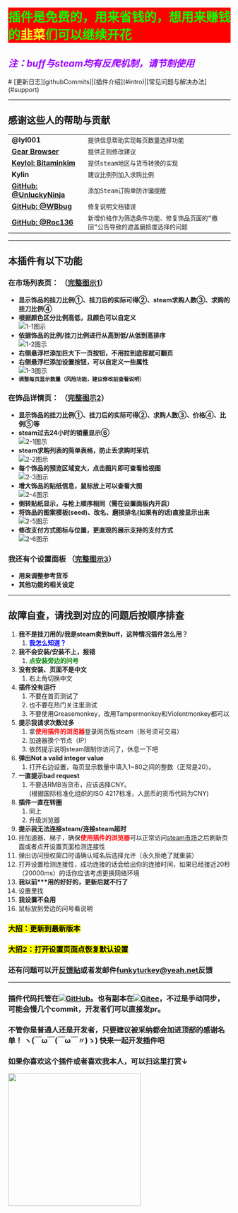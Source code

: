 <h1 style="background-color:#f00;color:#11ff00">插件是免费的，用来省钱的，想用来赚钱的<b style="color:#e9ff1f">韭菜</b>们可以继续开花</h1>
<h2><i style="color:#9a00ff">注：buff与steam均有反爬机制，请节制使用</i></h2>
# [更新日志][githubCommits]|[插件介绍](#intro)|[常见问题与解决办法](#support)

---
## 感谢这些人的帮助与贡献
|                                                        |                                                                                |
| ------------------------------------------------------ | ------------------------------------------------------------------------------ |
| **@lyl001**                                            | `提供信息帮助实现每页数量选择功能`                                             |
| [**Gear Browser**][contributors-gearApp]               | `提供正则修改建议`                                                             |
| [**Keylol: Bitaminkim**][contributors-bitaminkim]      | `提供steam地区与货币转换的实现`                                                |
| **Kylin**                                              | `建议比例列加入求购比例`                                                       |
| [**GitHub: @UnluckyNinja**][contributors-UnluckyNinja] | `添加Steam订购单防诈骗提醒`                                                    |
| [**GitHub: @WBbug**][contributors-WBbug]               | `修复说明文档错误`                                                             |
| [**GitHub: @Roc136**][contributors-Roc136]             | `新增价格作为筛选条件功能、修复饰品页面的“撤回”公告导致的遮盖磨损度选择的问题` |
---
## 本插件有以下功能 <a name="intro"></a>  

### 在市场列表页： （[**完整图示1**][photo1]）  
- **显示饰品的挂刀比例①、挂刀后的实际可得②、steam求购人数③、求购的挂刀比例④**  
- **根据颜色区分比例高低，且颜色可以自定义**  
  ![1-1图示][iconograph1-1]
- **依据饰品的比例/挂刀比例进行从高到低/从低到高排序**  
  ![1-2图示][iconograph1-2]
- **右侧悬浮栏添加巨大下一页按钮，不用拉到底部就可翻页**    
- **右侧悬浮栏添加设置按钮，可以自定义一些属性**  
  ![1-3图示][iconograph1-3]
- **`调整每页显示数量（风险功能，建议修改前查看说明）`**  

### 在饰品详情页： （[**完整图示2**][photo2]）  
- **显示饰品的挂刀比例①、挂刀后的实际可得②、求购人数③、价格④、比例⑤等**  
- **steam过去24小时的销量显示⑥**  
  ![2-1图示][iconograph2-1]
- **steam求购列表的简单表格，防止丢求购时采坑**  
  ![2-2图示][iconograph2-2]
- **每个饰品的预览区域变大，点击图片即可查看检视图**  
  ![2-3图示][iconograph2-3]
- **增大饰品的贴纸信息，鼠标放上可以查看大图**  
  ![2-4图示][iconograph2-4]
- **倒转贴纸显示，与枪上顺序相同（需在设置面板内开启）**
- **将饰品的图案模板(seed)、改名、磨损排名(如果有的话)直接显示出来**  
  ![2-5图示][iconograph2-5]
- **修改支付方式图标与位置，更直观的展示支持的支付方式**  
  ![2-6图示][iconograph2-6]

### 我还有个设置面板 （[**完整图示3**][photo3]） 
- **用来调整参考货币**
- **其他功能的相关设定**  

---
## **故障自查，请找到对应的问题后按顺序排查** <a name="support"></a>  
1. **我不是挂刀用的/我是steam卖到buff，这种情况插件怎么用？**
   1. <b style="color:blue">我怎么知道？</b>
2. **我不会安装/安装不上，报错**
   1. <b style="color:green">点安装旁边的问号</b>
3. **没有安装、页面不是中文**  
   1. 右上角切换中文
4. **插件没有运行**
   1. 不要在首页测试了
   2. 也不要在热门关注里测试
   3. 不要使用Greasemonkey，改用Tampermonkey和Violentmonkey都可以
5. **提示我请求次数过多**
   1. 拿<b style="color:red">使用插件的浏览器</b>登录网页版steam（账号须可交易）  
   2. 加速器换个节点（IP）
   3. 依然提示说明steam限制你访问了，休息一下吧
6. **弹出Not a valid integer value**
   1. 打开右边设置，每页显示数量中填入1~80之间的整数（正常是20）。
7. **一直提示bad request**  
   1. 不要选RMB当货币，应该选择CNY。  
      (根据国际标准化组织的ISO 4217标准，人民币的货币代码为CNY)
8. **插件一直在转圈**  
   1. 同上
   2. 升级浏览器
9.  **提示我无法连接steam/连接steam超时**
   3. 挂加速器、梯子，确保<b style="color:red">使用插件的浏览器</b>可以正常访问[steam市场][steamMarket]之后刷新页面或者点开设置页面检测连接性
   4. 弹出访问授权窗口时请确认域名后选择允许（永久拒绝了就重装）  
   5. 打开设置检测连接性，成功连接的话会给出你的连接时间，如果已经接近20秒（20000ms）的话你应该考虑更换网络环境
10. **我以前\*\*\*用的好好的，更新后就不行了**
   6. 设置里找
11. **我设置不会用**
   7. 鼠标放到旁边的问号看说明  

<h3><mark>大招：更新到最新版本</mark></h2>
<h3><mark>大招2：打开设置页面点恢复默认设置</mark></h2>

### 还有问题可以开[反馈贴][postFeedback]或者发邮件[funkyturkey@yeah.net][emailMe]反馈

---

### 插件代码托管在[![GitHub](https://img.shields.io/github/forks/Proanx/buffMarketHelper?style=social)][githubPage]。也有副本在[![Gitee](https://gitee.com/pronax/buffMarketHelper/badge/fork.svg?theme=dark)][giteePage]，不过是**手动同步，可能会慢几个commit**，开发者们可以直接发pr。
### 不管你是普通人还是开发者，只要建议被采纳都会加进顶部的感谢名单！  ヽ(￣ω￣(￣ω￣〃)ゝ) 快来一起开发插件吧

### 如果你喜欢这个插件或者喜欢我本人，可以扫这里打赏↓  
<img src="https://markethelper.buff.pronax.tech/tipcode_large.png"  height="300" width="300">  

<!-- Contributors -->
[contributors-bitaminkim]:https://keylol.com/forum.php?mod=viewthread&tid=731319
[contributors-gearApp]:https://gear4.app/
[contributors-UnluckyNinja]:https://github.com/UnluckyNinja
[contributors-WBbug]:https://github.com/WBbug
[contributors-Roc136]:https://github.com/Roc136
<!-- Link -->
[steamMarket]:https://steamcommunity.com/market/
[postFeedback]:https://greasyfork.org/zh-CN/scripts/410137/feedback#post-discussion
[emailMe]:mailto:funkyturkey@yeah.net?subject=%E8%BF%99%E9%87%8C%E6%9C%89%E4%B8%80%E4%B8%AAbug%E5%8F%8D%E9%A6%88/%E4%BF%AE%E6%94%B9%E5%BB%BA%E8%AE%AE
[giteePage]:https://gitee.com/pronax/buffMarketHelper
[giteeCommits]:https://gitee.com/pronax/buffMarketHelper/commits/master
[githubPage]:https://github.com/Proanx/buffMarketHelper
[githubCommits]:https://github.com/Proanx/buffMarketHelper/commits/master
[qqGroup1]:https://jq.qq.com/?_wv=1027&k=U8mqorxQ
[qqGroup2]:https://jq.qq.com/?_wv=1027&k=98pr2kNH
[qqGroup3]:https://jq.qq.com/?_wv=1027&k=F0sj0vKs
<!-- Image -->
[photo1]:https://s1.ax1x.com/2022/03/25/qt3Kun.png
[photo2]:https://s1.ax1x.com/2022/03/25/qt3QH0.png
[photo3]:https://s1.ax1x.com/2022/03/25/qt3njs.png
[iconograph1-1]:https://s1.ax1x.com/2022/03/25/qt3cgH.png
[iconograph1-2]:https://s1.ax1x.com/2022/03/25/qt368e.png
[iconograph1-3]:https://s1.ax1x.com/2022/03/25/qt3yCD.png
[iconograph2-1]:https://s1.ax1x.com/2022/03/25/qt3gvd.png
[iconograph2-2]:https://s1.ax1x.com/2022/03/25/qt3r4O.png
[iconograph2-3]:https://s1.ax1x.com/2022/03/25/qt3RKA.gif
[iconograph2-4]:https://s1.ax1x.com/2022/03/25/qt3fbt.gif
[iconograph2-5]:https://s1.ax1x.com/2022/03/25/qt3WDI.png
[iconograph2-6]:https://s1.ax1x.com/2022/03/25/qt34VP.png
[tipcode]:https://markethelper.buff.pronax.tech/tipcode_large.png